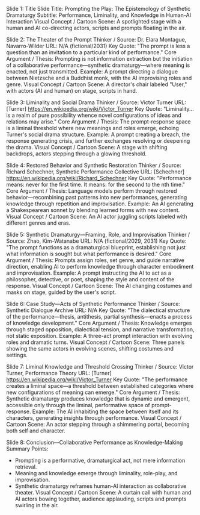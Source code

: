 Slide 1: Title Slide
Title: Prompting the Play: The Epistemology of Synthetic Dramaturgy
Subtitle: Performance, Liminality, and Knowledge in Human-AI Interaction
Visual Concept / Cartoon Scene: A spotlighted stage with a human and AI co-directing actors, scripts and prompts floating in the air.

Slide 2: The Theater of the Prompt
Thinker / Source: Dr. Elara Montague, Navarro-Wilder
URL: N/A (fictional/2031)
Key Quote: "The prompt is less a question than an invitation to a particular kind of performance."
Core Argument / Thesis: Prompting is not information extraction but the initiation of a collaborative performance—synthetic dramaturgy—where meaning is enacted, not just transmitted.
Example: A prompt directing a dialogue between Nietzsche and a Buddhist monk, with the AI improvising roles and genre.
Visual Concept / Cartoon Scene: A director's chair labeled "User," with actors (AI and human) on stage, scripts in hand.

Slide 3: Liminality and Social Drama
Thinker / Source: Victor Turner
URL: [Turner] https://en.wikipedia.org/wiki/Victor_Turner
Key Quote: "Liminality... is a realm of pure possibility whence novel configurations of ideas and relations may arise."
Core Argument / Thesis: The prompt-response space is a liminal threshold where new meanings and roles emerge, echoing Turner's social drama structure.
Example: A prompt creating a breach, the response generating crisis, and further exchanges resolving or deepening the drama.
Visual Concept / Cartoon Scene: A stage with shifting backdrops, actors stepping through a glowing threshold.

Slide 4: Restored Behavior and Synthetic Restoration
Thinker / Source: Richard Schechner, Synthetic Performance Collective
URL: [Schechner] https://en.wikipedia.org/wiki/Richard_Schechner
Key Quote: "Performance means: never for the first time. It means: for the second to the nth time."
Core Argument / Thesis: Language models perform through restored behavior—recombining past patterns into new performances, generating knowledge through repetition and improvisation.
Example: An AI generating a Shakespearean sonnet by blending learned forms with new content.
Visual Concept / Cartoon Scene: An AI actor juggling scripts labeled with different genres and eras.

Slide 5: Synthetic Dramaturgy—Framing, Role, and Improvisation
Thinker / Source: Zhao, Kim-Watanabe
URL: N/A (fictional/2029, 2031)
Key Quote: "The prompt functions as a dramaturgical blueprint, establishing not just what information is sought but what performance is desired."
Core Argument / Thesis: Prompts assign roles, set genre, and guide narrative direction, enabling AI to perform knowledge through character embodiment and improvisation.
Example: A prompt instructing the AI to act as a philosopher, detective, or poet, shaping the style and content of the response.
Visual Concept / Cartoon Scene: The AI changing costumes and masks on stage, guided by the user's script.

Slide 6: Case Study—Acts of Synthetic Performance
Thinker / Source: Synthetic Dialogue Archive
URL: N/A
Key Quote: "The dialectical structure of the performance—thesis, antithesis, partial synthesis—enacts a process of knowledge development."
Core Argument / Thesis: Knowledge emerges through staged opposition, dialectical tension, and narrative transformation, not static exposition.
Example: A three-act prompt interaction with evolving roles and dramatic turns.
Visual Concept / Cartoon Scene: Three panels showing the same actors in evolving scenes, shifting costumes and settings.

Slide 7: Liminal Knowledge and Threshold Crossing
Thinker / Source: Victor Turner, Performance Theory
URL: [Turner] https://en.wikipedia.org/wiki/Victor_Turner
Key Quote: "The performance creates a liminal space—a threshold between established categories where new configurations of meaning can emerge."
Core Argument / Thesis: Synthetic dramaturgy produces knowledge that is dynamic and emergent, accessible only through the liminal, performative space of prompt-response.
Example: The AI inhabiting the space between itself and its characters, generating insights through performance.
Visual Concept / Cartoon Scene: An actor stepping through a shimmering portal, becoming both self and character.

Slide 8: Conclusion—Collaborative Performance as Knowledge-Making
Summary Points:
- Prompting is a performative, dramaturgical act, not mere information retrieval.
- Meaning and knowledge emerge through liminality, role-play, and improvisation.
- Synthetic dramaturgy reframes human-AI interaction as collaborative theater.
Visual Concept / Cartoon Scene: A curtain call with human and AI actors bowing together, audience applauding, scripts and prompts swirling in the air.
